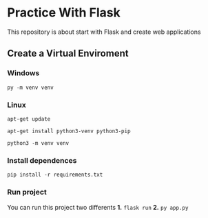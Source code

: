 # Practice With Flask

This repository is about start with Flask and create web applications

## Create a Virtual Enviroment 

### Windows
`py -m venv venv`

### Linux
`apt-get update`

`apt-get install python3-venv python3-pip`

`python3 -m venv venv`

### Install dependences

`pip install -r requirements.txt`

### Run project
You can run this project two differents
**1.** `flask run`
**2.** `py app.py `





